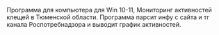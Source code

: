 Программа для компьютера для Win 10-11, Мониторинг активностей клещей в Тюменской области.
Программа парсит инфу с сайта и тг канала Роспотребнадзора и выводит график активностей.
